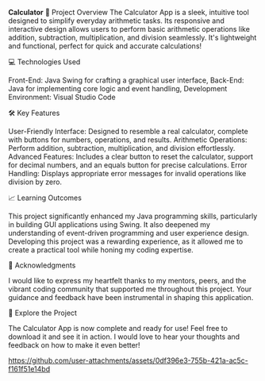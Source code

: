 **Calculator**
🌟 Project Overview
The Calculator App is a sleek, intuitive tool designed to simplify everyday arithmetic tasks. Its responsive and interactive design allows users to perform basic arithmetic operations like addition, subtraction, multiplication, and division seamlessly. It's lightweight and functional, perfect for quick and accurate calculations!

💻 Technologies Used

Front-End: Java Swing for crafting a graphical user interface,
Back-End: Java for implementing core logic and event handling,
Development Environment: Visual Studio Code

🛠️ Key Features

User-Friendly Interface: Designed to resemble a real calculator, complete with buttons for numbers, operations, and results.
Arithmetic Operations: Perform addition, subtraction, multiplication, and division effortlessly.
Advanced Features: Includes a clear button to reset the calculator, support for decimal numbers, and an equals button for precise calculations.
Error Handling: Displays appropriate error messages for invalid operations like division by zero.

📈 Learning Outcomes

This project significantly enhanced my Java programming skills, particularly in building GUI applications using Swing. It also deepened my understanding of event-driven programming and user experience design. Developing this project was a rewarding experience, as it allowed me to create a practical tool while honing my coding expertise.

🙌 Acknowledgments

I would like to express my heartfelt thanks to my mentors, peers, and the vibrant coding community that supported me throughout this project. Your guidance and feedback have been instrumental in shaping this application.

🔗 Explore the Project

The Calculator App is now complete and ready for use! Feel free to download it and see it in action. I would love to hear your thoughts and feedback on how to make it even better!

https://github.com/user-attachments/assets/0df396e3-755b-421a-ac5c-f161f51e14bd

